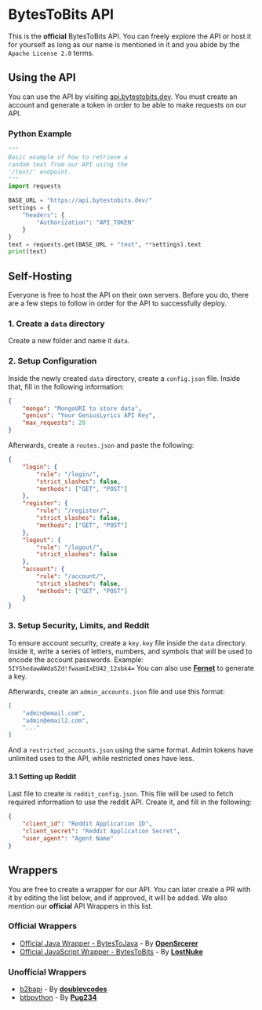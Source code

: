# BytesToBits API
This is the **official** BytesToBits API. You can freely explore the API or host it for yourself as long as our name is mentioned in it and you abide by the `Apache License 2.0` terms.

## Using the API
You can use the API by visiting [api.bytestobits.dev](https://api.bytestobits.dev/). You must create an account and generate a token in order to be able to make requests on our API.

### **Python Example**
```py
"""
Basic example of how to retrieve a
random text from our API using the
'/text/' endpoint.
"""
import requests

BASE_URL = "https://api.bytestobits.dev/"
settings = {
    "headers": {
        "Authorization": "API_TOKEN"
    }
}
text = requests.get(BASE_URL + "text", **settings).text
print(text)
```

## Self-Hosting
Everyone is free to host the API on their own servers. Before you do, there are a few steps to follow in order for the API to successfully deploy.

### 1. Create a `data` directory
Create a new folder and name it `data`.
### 2. Setup Configuration
Inside the newly created `data` directory, create a `config.json` file. Inside that, fill in the following information:
```json
{
    "mongo": "MongoURI to store data",
    "genius": "Your GeniusLyrics API Key",
    "max_requests": 20
}
```
Afterwards, create a `routes.json` and paste the following:
```json
{
    "login": {
        "rule": "/login/",
        "strict_slashes": false,
        "methods": ["GET", "POST"]
    },
    "register": {
        "rule": "/register/",
        "strict_slashes": false,
        "methods": ["GET", "POST"]
    },
    "logout": {
        "rule": "/logout/",
        "strict_slashes": false
    },
    "account": {
        "rule": "/account/",
        "strict_slashes": false,
        "methods": ["GET", "POST"]
    }
}
```
### 3. Setup Security, Limits, and Reddit
To ensure account security, create a `key.key` file inside the `data` directory. Inside it, write a series of letters, numbers, and symbols that will be used to encode the account passwords. Example: `5IYShedawAWdaSZd!fwaamIxEU42_12xbk4=`
You can also use **[Fernet](https://cryptography.io/en/latest/fernet/)** to generate a key.

Afterwards, create an `admin_accounts.json` file and use this format:
```json
[
    "admin@email.com",
    "admin@email2.com",
    "..."
]
```
And a `restricted_accounts.json` using the same format.
Admin tokens have unlimited uses to the API, while restricted ones have less.

#### 3.1 Setting up Reddit
Last file to create is `reddit_config.json`. This file will be used to fetch required information to use the reddit API. Create it, and fill in the following:
```json
{
    "client_id": "Reddit Application ID",
    "client_secret": "Reddit Application Secret",
    "user_agent": "Agent Name"
}
```

## Wrappers
You are free to create a wrapper for our API. You can later create a PR with it by editing the list below, and if approved, it will be added. We also mention our **official** API Wrappers in this list.

### **Official Wrappers**
- [Official Java Wrapper - BytesToJava](https://github.com/OpenSrcerer/BytesToJava) - By **[OpenSrcerer](https://github.com/OpenSrcerer)**
- [Official JavaScript Wrapper - BytesToBits](https://github.com/LostNuke/bytestobits) - By **[LostNuke](https://github.com/LostNuke)**

### **Unofficial Wrappers**
- [b2bapi](https://github.com/doublevcodes/b2bapi) - By **[doublevcodes](https://github.com/doublevcodes)**
- [btbpython](https://github.com/Pug234/btb.py) - By **[Pug234](https://github.com/Pug234)**
